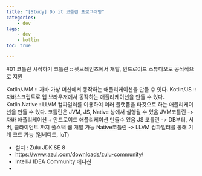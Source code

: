 ```yaml
---
title: "[Study] Do it 코틀린 프로그래밍"
categories:
    - dev
tags:
    - dev
    - kotlin
toc: true

---
```

#01 코틀린 시작하기
코틀린 :: 젯브레인즈에서 개발, 안드로이드 스튜디오도 공식적으로 지원

Kotlin/JVM :: 자바 가상 머신에서 동작하는 애플리케이션을 만들 수 잇다.
Kotlin/JS :: 자바스크립트로 웹 브라우저에서 동작하는 애플리케이션을 만들 수 있다.
Kotlin.Native : LLVM 컴파일러를 이용하여 여러 플랫폼을 타깃으로 하는 애플리케이션을 만들 수 있다.
코틀린은 JVM, JS, Native 상에서 실행될 수 있음
JVM코틀린 -> 자바 애플리케이션 + 안드로이드 애플리케이션 만들수 있음
JS 코틀린 -> DB부터, 서버, 클라이언트 까지 풀스택 웹 개발 가능
Native코틀린 -> LLVM 컴파일러를 통해 기계 코드 가능 (임베디드, IoT)

* 설치 : Zulu JDK SE 8 
* https://www.azul.com/downloads/zulu-community/
*  IntelliJ IDEA Community 에디션
* 
<!--stackedit_data:
eyJoaXN0b3J5IjpbLTE5NTU5ODUzNjYsLTE1MTQ0ODExMjgsMT
E0MDg5ODkwN119
-->
